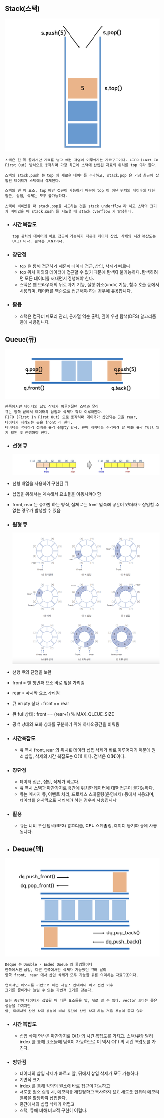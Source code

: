 ## Stack(스택)

![스택 자료구조 이미지](./doc_image/st_image.png)

```
스택은 한 쪽 끝에서만 자료를 넣고 빼는 작업이 이루어지는 자료구조이다. LIFO (Last In First Out) 방식으로 동작하며 가장 최근에 스택에 삽입된 자료의 위치를 top 이라 한다.

스택의 stack.push 는 top 에 새로운 데이터를 추가하고, stack.pop 은 가장 최근에 삽입된 데이터가 스택에서 삭제된다.

스택의 맨 위 요소, top 에만 접근이 가능하기 때문에 top 이 아닌 위치의 데이터에 대한 접근, 삽입, 삭제는 모두 불가능하다.

스택이 비어있을 때 stack.pop을 시도하는 것을 stack underflow 라 하고 스택의 크기가 비어있을 때 stack.push 를 시도할 때 stack overflow 가 발생한다.
```

- ### 시간 복잡도
  ```
  top 위치의 데이터에 바로 접근이 가능하기 때문에 데이터 삽입, 삭제의 시간 복잡도는 O(1) 이다. 검색은 O(N)이다.
  ```
- ### 장단점
  - top 을 통해 접근하기 때문에 데이터 접근, 삽입, 삭제가 빠르다
  - top 위치 이외의 데이터에 접근할 수 없기 때문에 탐색이 불가능하다. 탐색하려면 모든 데이터를 꺼내면서 진행해야 한다.
  - 스택은 웹 브라우저의 뒤로 가기 기능, 실행 취소(undo) 기능, 함수 호출 등에서 사용되며, 데이터를 역순으로 접근해야 하는 경우에 유용합니다.
- ### 활용
  - 스택은 컴퓨터 메모리 관리, 문자열 역순 출력, 깊이 우선 탐색(DFS) 알고리즘 등에 사용됩니다.

## Queue(큐)

![큐 이미지](./doc_image/q_image.png)

```
한쪽에서만 데이터의 삽입 삭제가 이루어졌던 스택과 달리
큐는 양쪽 끝에서 데이터의 삽입과 삭제가 각각 이루어진다.
FIFO (First In First Out) 으로 동작하며 데이터가 삽입되는 곳을 rear,
데이터가 제거되는 곳을 front 라 한다.
데이터를 삭제하기 전에는 큐가 empty 한지, 큐에 데이터를 추가하려 할 때는 큐가 full 인지 확인 후 진행해야 한다.
```

- ### 선형 큐
  ![선형 큐](./doc_image/Linearqueue_image.png)
- 선형 배열을 사용하여 구현된 큐
- 삽입을 위해서는 계속해서 요소들을 이동시켜야 함
- front, rear 는 증가만 하는 방식, 실제로는 front 앞쪽에 공간이 있더라도 삽입할 수 없는 경우가 발생할 수 있음

- ### 원형 큐
  ![Alt text](./doc_image/Circularqueue_image.png)
- 선형 큐의 단점을 보완
- front = 맨 첫번째 요소 바로 앞을 가리킴
- rear = 마지막 요소 가리킴
- 큐 empty 상태 : front == rear
- 큐 full 상태 : front == (rear+1) % MAX_QUEUE_SIZE
- 공백 상태와 포화 상태를 구분하기 위해 하나의공간을 비워둠

- ### 시간복잡도
  - 큐 역시 front, rear 의 위치로 데이터 삽입 삭제가 바로 이루어지기 때문에 원소 삽입, 삭제의 시간 복잡도는 O(1) 이다. 검색은 O(N)이다.
- ### 장단점
  - 데이터 접근, 삽입, 삭제가 빠르다.
  - 큐 역시 스택과 마찬가지로 중간에 위치한 데이터에 대한 접근이 불가능하다.
  - 큐는 메시지 큐, 이벤트 처리, 프로세스 스케줄링(운영체제) 등에서 사용되며, 데이터를 순차적으로 처리해야 하는 경우에 사용됩니다.
- ### 활용
  - 큐는 너비 우선 탐색(BFS) 알고리즘, CPU 스케줄링, 데이터 동기화 등에 사용됩니다.
- ## Deque(덱)

![덱](./doc_image/Deque_image.png)

```
Deque 는 Double - Ended Queue 의 줄임말이다
한쪽에서만 삽입, 다른 한쪽에서만 삭제가 가능했던 큐와 달리
양쪽 front, rear 에서 삽입 삭제가 모두 가능한 큐를 의미하는 자료구조이다.

연속적인 메모리를 기반으로 하는 시퀀스 컨테이너 이고 선언 이후
크기를 줄이거나 늘릴 수 있는 가변적 크기를 갖는다.

또한 중간에 데이터가 삽입될 때 다른 요소들을 앞, 뒤로 밀 수 있다. vector 보다는 좋은 성능을 가지지만
앞, 뒤에서의 삽입 삭제 성능에 비해 중간에 삽입 삭제 하는 것은 성능이 좋지 않다
```

- ### 시간 복잡도

  - 삽입 삭제 연산은 마찬가지로 O(1) 의 시간 복잡도를 가지고, 스택/큐와 달리 index 를 통해 요소들에 탐색이 가능하므로 이 역시 O(1) 의 시간 복잡도를 가진다.

- ### 장단점
  - 데이터의 삽입 삭제가 빠르고 앞, 뒤에서 삽입 삭제가 모두 가능하다
  - 가변적 크기
  - index 를 통해 임의의 원소에 바로 접근이 가능하고
  - 새로운 원소 삽입 시, 메모리를 재할당하고 복사하지 않고 새로운 단위의 메모리 블록을 할당하여 삽입한다.
  - 중간에서의 삽입 삭제가 어렵고
  - 스택, 큐에 비해 비교적 구현이 어렵다.

